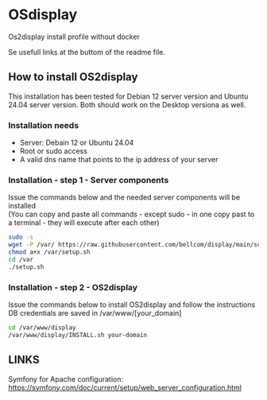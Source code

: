 # OSdisplay
Os2display install profile without docker

Se usefull links at the buttom of the readme file. 

## How to install OS2display
This installation has been tested for Debian 12 server version and Ubuntu 24.04 server version. 
Both should work on the Desktop versiona as well. 

### Installation needs
- Server: Debain 12 or Ubuntu 24.04
- Root or sudo access
- A valid dns name that points to the ip address of your server

### Installation - step 1 - Server components
Issue the commands below and the needed server components will be installed  
(You can copy and paste all commands - except sudo - in one copy past to a terminal - they will execute after each other)

```bash
sudo -s
wget -P /var/ https://raw.githubusercontent.com/bellcom/display/main/scripts/setup.sh 
chmod a+x /var/setup.sh
cd /var
./setup.sh
```

### Installation - step 2 - OS2display
Issue the commands below to install OS2display and follow the instructions
DB credentials are saved in /var/www/[your_domain]
```bash
cd /var/www/display
/var/www/display/INSTALL.sh your-domain
```


## LINKS
Symfony for Apache configuration: https://symfony.com/doc/current/setup/web_server_configuration.html
 
